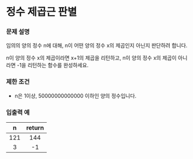# 정수 제곱근 판별

### 문제 설명

임의의 양의 정수 n에 대해, n이 어떤 양의 정수 x의 제곱인지 아닌지 판단하려 합니다.

n이 양의 정수 x의 제곱이라면 x+1의 제곱을 리턴하고, n이 양의 정수 x의 제곱이 아니라면 -1을 리턴하는 함수를 완성하세요.

### 제한 조건

- n은 1이상, 50000000000000 이하인 양의 정수입니다.

### 입출력 예

|  n  | return |
| :-: | :----: |
| 121 |  144   |
|  3  |   -1   |
